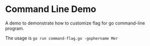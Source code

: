 # Command Line Demo

A demo to demonstrate how to customize flag for go command-line program. 

The usage is `go run command-flag.go -gophername Mer`